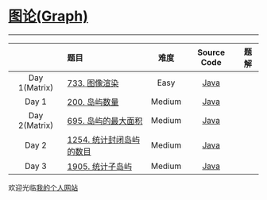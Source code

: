 # [图论(Graph)](https://leetcode-cn.com/study-plan/graph/?progress=lgq5qa3)

-------------------

|                              |                                               题目                                                           |   难度  |             Source Code          |          题解          |
|   :-----------------------:  |    :----------------------------------------------------------------------------------------------------     | :----: |  :-------------------------------------------------------------: | :----: |
| Day 1(Matrix)                | [733. 图像渲染](https://leetcode-cn.com/problems/flood-fill/)                                                |  Easy  | [Java](./Problem733_floodFill.java)                              | []() | 
| Day 1                        | [200. 岛屿数量](https://leetcode-cn.com/problems/number-of-islands/)                                         | Medium | [Java](./Problem200_numberOfIslands.java)                        | []() | 
| Day 2(Matrix)                | [695. 岛屿的最大面积](https://leetcode-cn.com/problems/max-area-of-island/)                                   | Medium | [Java](./Problem695_maxAreaOfIsland.java)                        | []() | 
| Day 2                        | [1254. 统计封闭岛屿的数目](https://leetcode-cn.com/problems/number-of-closed-islands/)                        | Medium | [Java](./Problem1254_numberOfClosedIslands.java)                 | []() | 
| Day 3                        | [1905. 统计子岛屿](https://leetcode-cn.com/problems/count-sub-islands/)                                       | Medium | [Java](./Problem1905_countSubIslands.java)                       | []() | 


欢迎光临[我的个人网站](http://www.longluo.me)

